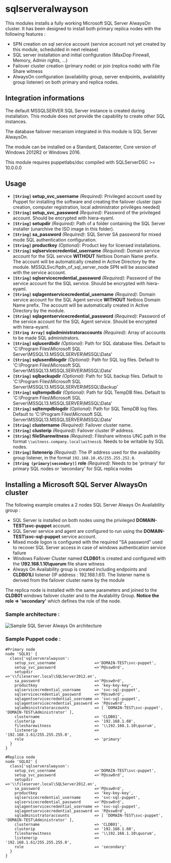 # sqlserveralwayson #

This modules installs a fully working Microsoft SQL Server AlwaysOn cluster. It has been designed to install both primary replica nodes with the following features :
- SPN creation on sql service account (service account not yet created by this module, schedulded in next release)
- SQL server installation and initial configuration (MaxDop Firewall, Memory, Admin rights, ...)
- Failover cluster creation (primary node) or join (replica node) with File Share witness
- AlwaysOn configuration (availability group, server endpoints, availability group listener) on both primary and replica nodes.


## Integration informations ##
The default MSSQLSERVER SQL Server instance is created during installation. This module does not provide the capability to create other SQL instances.

The database failover mecanism integrated in this module is SQL Server AlwaysOn.

The module can be installed on a Standard, Datacenter, Core version of Windows 2012R2 or Windows 2016.

This module requires puppetlabs/dsc compiled with SQLServerDSC >= 10.0.0.0

## Usage ##
- **`[String]` setup_svc_username** _(Required)_: Privileged account used by Puppet for installing the software and creating the failover cluster (spn creation, computer registration, local administrator privilèges needed)
- **`[String]` setup_svc_password** _(Required)_: Password of the privileged account. Should be encrypted with hiera-eyaml.
- **`[String]` setupdir** _(Required)_: Path of a folder containing the SQL Server installer (unarchive the ISO image in this folder).
- **`[String]` sa_password** _(Required)_: SQL Server SA password for mixed mode SQL authentication configuration.
- **`[String]` productkey** _(Optional)_: Product key for licensed installations.
- **`[String]` sqlservicecredential_username** _(Required)_: Domain service account for the SQL service **WITHOUT** Netbios Domain Name prefix. The account will be automatically created in Active Directory by the module. MSSQLSvc/fqdn_of_sql_server_node SPN will be associated with the service account.
- **`[String]` sqlservicecredential_password** _(Required)_:  Password of the service account for the SQL service. Should be encrypted with hiera-eyaml.
- **`[String]` sqlagentservicecredential_username** _(Required)_: Domain service account for the SQL Agent service **WITHOUT** Netbios Domain Name prefix. The account will be automatically created in Active Directory by the module.
- **`[String]` sqlagentservicecredential_password** _(Required)_: Password of the service account for the SQL Agent service. Should be encrypted with hiera-eyaml.
- **`[String Array]` sqladministratoraccounts** _(Required)_: Array of accounts to be made SQL administrators.
- **`[String]` sqluserdbdir** _(Optional)_: Path for SQL database files. Default to 'C:\Program Files\Microsoft SQL Server\MSSQL13.MSSQLSERVER\MSSQL\Data'
- **`[String]` sqluserdblogdir** _(Optional)_: Path for SQL log files. Default to 'C:\Program Files\Microsoft SQL Server\MSSQL13.MSSQLSERVER\MSSQL\Data'
- **`[String]` sqlbackupdir** _(Optional)_: Path for SQL backup files. Default to 'C:\Program Files\Microsoft SQL Server\MSSQL13.MSSQLSERVER\MSSQL\Backup'
- **`[String]` sqltempdbdir** _(Optional)_: Path for SQL TempDB files. Default to 'C:\Program Files\Microsoft SQL Server\MSSQL13.MSSQLSERVER\MSSQL\Data'
- **`[String]` sqltempdblogdir** _(Optional)_: Path for SQL TempDB log files. Default to 'C:\Program Files\Microsoft SQL Server\MSSQL13.MSSQLSERVER\MSSQL\Data'
- **`[String]` clustername** _(Required)_: Failover cluster name.
- **`[String]` clusterip** _(Required)_: Failover cluster IP address.
- **`[String]` fileSharewitness** _(Required)_: Fileshare witness UNC path in the format `\\witness.company.local\witness$`. Needs to be writable by SQL nodes.
- **`[String]` listenerip** _(Required)_: The IP address used for the availability group listener, in the format `192.168.10.45/255.255.252.0`.
- **`[String (primary|secondary)]` role** _(Required)_: Needs to be 'primary' for primary SQL nodes or 'secondary' for SQL replica nodes


## Installing a Microsoft SQL Server AlwaysOn cluster ##
The following example creates a 2 nodes SQL Server Always On Availability group :
- SQL Server is installed on both nodes using the privileged **DOMAIN-TEST\svc-puppet** account.
- SQL Server service and agent are configured to run using the **DOMAIN-TEST\svc-sql-puppet** service account.
- Mixed mode logon is configured with the required "SA password" used to recover SQL Server access in case of windows authentication service failure
- Windows Failover Cluster named **CLDB01** is created and configured with the **\\192.168.1.10\quorum** file share witness
- Always On Availability group is created including endpoints and **CLDB01LI** listener (IP address : 192.168.1.61). The listener name is derived from the failover cluster name by the module

The replica node is installed with the same parameters and joined to the **CLDB01** windows failover cluster and to the Avalability Group. **Notice the role => 'secondary'** which defines the role of the node.

### Sample architecture : ###
![Sample SQL Server Always On architecture](https://virtualdesktopdevops.github.io/images/sql-server-always-on-architecture.jpg)

### Sample Puppet code : ###
~~~puppet
#Primary node
node 'SQL01' {
  class{'sqlserveralwayson':
    setup_svc_username                 =>'DOMAIN-TEST\svc-puppet',
    setup_svc_password                 =>'P@ssw0rd',
    setupdir                           =>'\\fileserver.local\SQLServer2012.en',
    sa_password                        =>'P@ssw0rd',
    productkey                         => 'key-key-key',
    sqlservicecredential_username      => 'svc-sql-puppet',
    sqlservicecredential_password      =>'P@ssw0rd',
    sqlagentservicecredential_username => 'svc-sql-puppet',
    sqlagentservicecredential_password => 'P@ssw0rd',
    sqladministratoraccounts           => [ 'DOMAIN-TEST\svc-puppet', 'DOMAIN-TEST\Administrator' ],
    clustername                        => 'CLDB01',
    clusterip                          => '192.168.1.60',
    filesharewitness                   => '\\192.168.1.10\quorum',
    listenerip                         => '192.168.1.61/255.255.255.0',
    role                               => 'primary'
  }
}

#Replica node
node 'SQL02' {
  class{'sqlserveralwayson':
    setup_svc_username                 =>'DOMAIN-TEST\svc-puppet',
    setup_svc_password                 =>'P@ssw0rd',
    setupdir                           =>'\\fileserver.local\SQLServer2012.en',
    sa_password                        =>'P@ssw0rd',
    productkey                         => 'key-key-key',
    sqlservicecredential_username      => 'svc-sql-puppet',
    sqlservicecredential_password      =>'P@ssw0rd',
    sqlagentservicecredential_username => 'svc-sql-puppet',
    sqlagentservicecredential_password => 'P@ssw0rd',
    sqladministratoraccounts           => [ 'DOMAIN-TEST\svc-puppet', 'DOMAIN-TEST\Administrator' ],
    clustername                        => 'CLDB01',
    clusterip                          => '192.168.1.60',
    filesharewitness                   => '\\192.168.1.10\quorum',
    listenerip                         => '192.168.1.61/255.255.255.0',
    role                               => 'secondary'
  }
}

~~~

